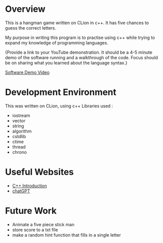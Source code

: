 # Overview

This is a hangman game written on CLion in c++. It has five chances to guess the correct letters.

My purpose in writing this program is to practise using c++ while trying to expand my knowledge of programming languages.

{Provide a link to your YouTube demonstration. It should be a 4-5 minute demo of the software running and a walkthrough of the code. Focus should be on sharing what you learned about the language syntax.}

[Software Demo Video](http://youtube.link.goes.here)

# Development Environment

This was written on CLion, using c++
Libraries used :
* iostream 
* vector
* string
* algorithm
* cstdlib
* ctime
* thread
* chrono

# Useful Websites

- [C++ Introduction](https://www.w3schools.com/cpp/cpp_intro.asp)
- [chatGPT](https://chatgpt.com/)

# Future Work

- Animate a five piece stick man
- store score to a txt file
- make a random hint function that fills in a single letter